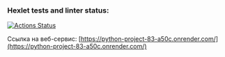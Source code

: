 ### Hexlet tests and linter status:
[![Actions Status](https://github.com/EgorTitov01/python-project-83/actions/workflows/hexlet-check.yml/badge.svg)](https://github.com/EgorTitov01/python-project-83/actions)

Ссылка на веб-сервис: [https://python-project-83-a50c.onrender.com/](https://python-project-83-a50c.onrender.com/)
